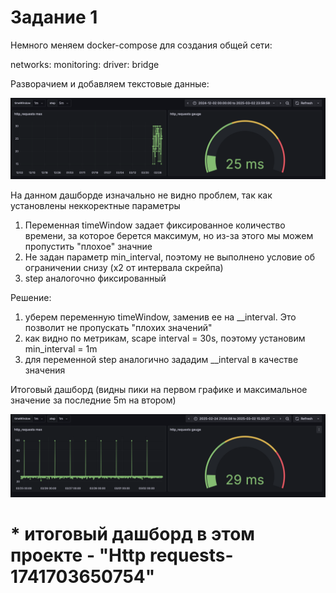 # Задание 1

Немного меняем docker-compose для создания общей сети:

networks:
  monitoring:
    driver: bridge

Разворачием и добавляем текстовые данные:

![Иллюстрация к проекту](https://github.com/randnull/SRE-3.10/blob/main/images/first.png)


На данном дашборде изначально не видно проблем, так как установлены неккоректные параметры

1. Переменная timeWindow задает фиксированное количество времени, за которое берется максимум, но из-за этого мы можем пропустить "плохое" значние
2. Не задан параметр min_interval, поэтому не выполнено условие об ограничении снизу (x2 от интервала скрейпа)
3. step аналогочно фиксированный

Решение:

1. уберем переменную timeWindow, заменив ее на __interval. Это позволит не пропускать "плохих значений"
2. как видно по метрикам, scape interval = 30s, поэтому установим min_interval = 1m
3. для переменной step аналогично зададим __interval в качестве значения 

Итоговый дашборд (видны пики на первом графике и максимальное значение за последние 5m на втором)

![Иллюстрация к проекту](https://github.com/randnull/SRE-3.10/blob/main/images/solve.png)

# * итоговый дашборд в этом проекте - "Http requests-1741703650754"
